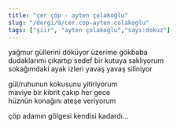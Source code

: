 ```yaml
---
title: "çer çöp - ayten çolakoğlu"
slug: "/dergi/9/cer.cop-ayten.colakoglu"
tags: ["şiir", "ayten çolakoğlu","sayı:dokuz"]
---
```


yağmur güllerini döküyor üzerime gökbaba  
dudaklarımı çıkartıp sedef bir kutuya saklıyorum\
sokağımdaki ayak izleri yavaş yavaş siliniyor

gül/ruhunun kokusunu yitiriyorum\
maviye bir kibrit çakıp her gece\
hüznün konağını ateşe veriyorum

çöp adamın gölgesi kendisi kadardı...

